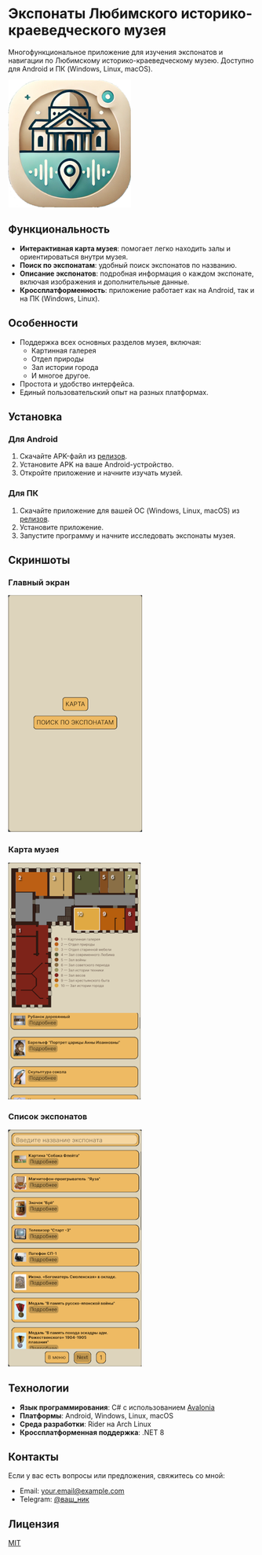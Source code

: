 
# Экспонаты Любимского историко-краеведческого музея

Многофункциональное приложение для изучения экспонатов и навигации по Любимскому историко-краеведческому музею. Доступно для Android и ПК (Windows, Linux, macOS).

![Скриншот приложения](screenshots/icon_guide.png)

## Функциональность
- **Интерактивная карта музея**: помогает легко находить залы и ориентироваться внутри музея.
- **Поиск по экспонатам**: удобный поиск экспонатов по названию.
- **Описание экспонатов**: подробная информация о каждом экспонате, включая изображения и дополнительные данные.
- **Кроссплатформенность**: приложение работает как на Android, так и на ПК (Windows, Linux).

## Особенности
- Поддержка всех основных разделов музея, включая:
  - Картинная галерея
  - Отдел природы
  - Зал истории города
  - И многое другое.
- Простота и удобство интерфейса.
- Единый пользовательский опыт на разных платформах.

## Установка
### Для Android
1. Скачайте APK-файл из [релизов](https://github.com/ваш_профиль/название_репозитория/releases).
2. Установите APK на ваше Android-устройство.
3. Откройте приложение и начните изучать музей.

### Для ПК
1. Скачайте приложение для вашей ОС (Windows, Linux, macOS) из [релизов](https://github.com/ваш_профиль/название_репозитория/releases).
2. Установите приложение.
3. Запустите программу и начните исследовать экспонаты музея.

## Скриншоты
### Главный экран
![Главный экран](screenshots/menu.png)

### Карта музея
![Карта музея](screenshots/map.png)

### Список экспонатов
![Список экспонатов](screenshots/exhibits.png)

## Технологии
- **Язык программирования**: C# с использованием [Avalonia](https://avaloniaui.net/)
- **Платформы**: Android, Windows, Linux, macOS
- **Среда разработки**: Rider на Arch Linux
- **Кроссплатформенная поддержка**: .NET 8

## Контакты
Если у вас есть вопросы или предложения, свяжитесь со мной:
- Email: [your.email@example.com](mailto:your.email@example.com)
- Telegram: [@ваш_ник](https://t.me/ваш_ник)

## Лицензия
[MIT](LICENSE)
